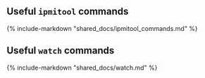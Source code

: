 
## Useful `ipmitool` commands
{%
    include-markdown "shared_docs/ipmitool_commands.md"
%}

## Useful `watch` commands

{%
    include-markdown "shared_docs/watch.md"
%}